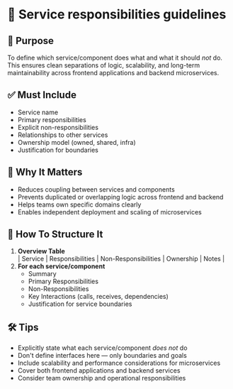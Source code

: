 # 📘 Service responsibilities guidelines

## 🧭 Purpose
To define which service/component does what and what it should *not* do. This ensures clean separations of logic, scalability, and long-term maintainability across frontend applications and backend microservices.

## ✅ Must Include
- Service name
- Primary responsibilities
- Explicit non-responsibilities
- Relationships to other services
- Ownership model (owned, shared, infra)
- Justification for boundaries

## 🤔 Why It Matters
- Reduces coupling between services and components
- Prevents duplicated or overlapping logic across frontend and backend
- Helps teams own specific domains clearly
- Enables independent deployment and scaling of microservices

## 📐 How To Structure It
1. **Overview Table**  
   | Service | Responsibilities | Non-Responsibilities | Ownership | Notes |
2. **For each service/component**  
   - Summary
   - Primary Responsibilities
   - Non-Responsibilities 
   - Key Interactions (calls, receives, dependencies)
   - Justification for service boundaries

## 🛠 Tips
- Explicitly state what each service/component *does not* do
- Don't define interfaces here — only boundaries and goals
- Include scalability and performance considerations for microservices
- Cover both frontend applications and backend services
- Consider team ownership and operational responsibilities
